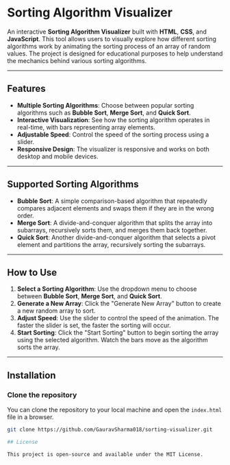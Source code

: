 # Sorting Algorithm Visualizer

An interactive **Sorting Algorithm Visualizer** built with **HTML**, **CSS**, and **JavaScript**. This tool allows users to visually explore how different sorting algorithms work by animating the sorting process of an array of random values. The project is designed for educational purposes to help understand the mechanics behind various sorting algorithms.

---

## Features

- **Multiple Sorting Algorithms**: Choose between popular sorting algorithms such as **Bubble Sort**, **Merge Sort**, and **Quick Sort**.
- **Interactive Visualization**: See how the sorting algorithm operates in real-time, with bars representing array elements.
- **Adjustable Speed**: Control the speed of the sorting process using a slider.
- **Responsive Design**: The visualizer is responsive and works on both desktop and mobile devices.

---

## Supported Sorting Algorithms

- **Bubble Sort**: A simple comparison-based algorithm that repeatedly compares adjacent elements and swaps them if they are in the wrong order.
- **Merge Sort**: A divide-and-conquer algorithm that splits the array into subarrays, recursively sorts them, and merges them back together.
- **Quick Sort**: Another divide-and-conquer algorithm that selects a pivot element and partitions the array, recursively sorting the subarrays.

---

## How to Use

1. **Select a Sorting Algorithm**: Use the dropdown menu to choose between **Bubble Sort**, **Merge Sort**, and **Quick Sort**.
2. **Generate a New Array**: Click the "Generate New Array" button to create a new random array to sort.
3. **Adjust Speed**: Use the slider to control the speed of the animation. The faster the slider is set, the faster the sorting will occur.
4. **Start Sorting**: Click the "Start Sorting" button to begin sorting the array using the selected algorithm. Watch the bars move as the algorithm sorts the array.

---

## Installation

### Clone the repository

You can clone the repository to your local machine and open the `index.html` file in a browser.

```bash
git clone https://github.com/GauravSharma018/sorting-visualizer.git

## License

This project is open-source and available under the MIT License.
